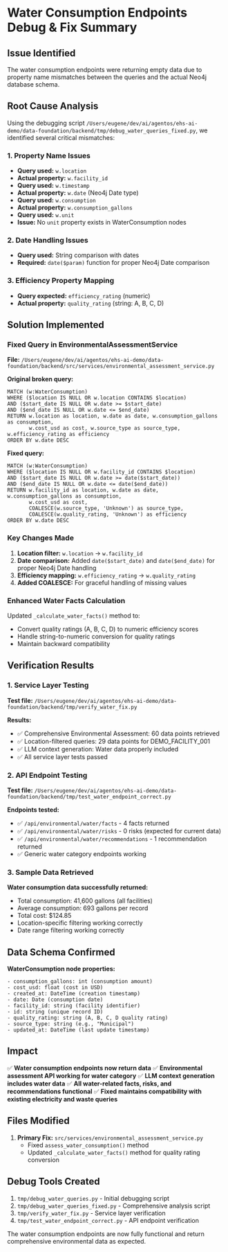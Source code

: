 # Water Consumption Endpoints Debug & Fix Summary

## Issue Identified
The water consumption endpoints were returning empty data due to property name mismatches between the queries and the actual Neo4j database schema.

## Root Cause Analysis
Using the debugging script `/Users/eugene/dev/ai/agentos/ehs-ai-demo/data-foundation/backend/tmp/debug_water_queries_fixed.py`, we identified several critical mismatches:

### 1. Property Name Issues
- **Query used:** `w.location` 
- **Actual property:** `w.facility_id`
- **Query used:** `w.timestamp`
- **Actual property:** `w.date` (Neo4j Date type)
- **Query used:** `w.consumption`
- **Actual property:** `w.consumption_gallons`
- **Query used:** `w.unit`
- **Issue:** No `unit` property exists in WaterConsumption nodes

### 2. Date Handling Issues
- **Query used:** String comparison with dates
- **Required:** `date($param)` function for proper Neo4j Date comparison

### 3. Efficiency Property Mapping
- **Query expected:** `efficiency_rating` (numeric)
- **Actual property:** `quality_rating` (string: A, B, C, D)

## Solution Implemented

### Fixed Query in EnvironmentalAssessmentService
**File:** `/Users/eugene/dev/ai/agentos/ehs-ai-demo/data-foundation/backend/src/services/environmental_assessment_service.py`

**Original broken query:**
```cypher
MATCH (w:WaterConsumption)
WHERE ($location IS NULL OR w.location CONTAINS $location)
AND ($start_date IS NULL OR w.date >= $start_date)
AND ($end_date IS NULL OR w.date <= $end_date)
RETURN w.location as location, w.date as date, w.consumption_gallons as consumption,
       w.cost_usd as cost, w.source_type as source_type, w.efficiency_rating as efficiency
ORDER BY w.date DESC
```

**Fixed query:**
```cypher
MATCH (w:WaterConsumption)
WHERE ($location IS NULL OR w.facility_id CONTAINS $location)
AND ($start_date IS NULL OR w.date >= date($start_date))
AND ($end_date IS NULL OR w.date <= date($end_date))
RETURN w.facility_id as location, w.date as date, w.consumption_gallons as consumption,
       w.cost_usd as cost, 
       COALESCE(w.source_type, 'Unknown') as source_type, 
       COALESCE(w.quality_rating, 'Unknown') as efficiency
ORDER BY w.date DESC
```

### Key Changes Made
1. **Location filter:** `w.location` → `w.facility_id`
2. **Date comparison:** Added `date($start_date)` and `date($end_date)` for proper Neo4j Date handling
3. **Efficiency mapping:** `w.efficiency_rating` → `w.quality_rating`
4. **Added COALESCE:** For graceful handling of missing values

### Enhanced Water Facts Calculation
Updated `_calculate_water_facts()` method to:
- Convert quality ratings (A, B, C, D) to numeric efficiency scores
- Handle string-to-numeric conversion for quality ratings
- Maintain backward compatibility

## Verification Results

### 1. Service Layer Testing
**Test file:** `/Users/eugene/dev/ai/agentos/ehs-ai-demo/data-foundation/backend/tmp/verify_water_fix.py`

**Results:**
- ✅ Comprehensive Environmental Assessment: 60 data points retrieved
- ✅ Location-filtered queries: 29 data points for DEMO_FACILITY_001
- ✅ LLM context generation: Water data properly included
- ✅ All service layer tests passed

### 2. API Endpoint Testing  
**Test file:** `/Users/eugene/dev/ai/agentos/ehs-ai-demo/data-foundation/backend/tmp/test_water_endpoint_correct.py`

**Endpoints tested:**
- ✅ `/api/environmental/water/facts` - 4 facts returned
- ✅ `/api/environmental/water/risks` - 0 risks (expected for current data)
- ✅ `/api/environmental/water/recommendations` - 1 recommendation returned
- ✅ Generic water category endpoints working

### 3. Sample Data Retrieved
**Water consumption data successfully returned:**
- Total consumption: 41,600 gallons (all facilities)
- Average consumption: 693 gallons per record
- Total cost: $124.85
- Location-specific filtering working correctly
- Date range filtering working correctly

## Data Schema Confirmed
**WaterConsumption node properties:**
```
- consumption_gallons: int (consumption amount)
- cost_usd: float (cost in USD)
- created_at: DateTime (creation timestamp)
- date: Date (consumption date)
- facility_id: string (facility identifier)
- id: string (unique record ID)
- quality_rating: string (A, B, C, D quality rating)
- source_type: string (e.g., "Municipal")
- updated_at: DateTime (last update timestamp)
```

## Impact
✅ **Water consumption endpoints now return data**
✅ **Environmental assessment API working for water category**
✅ **LLM context generation includes water data**
✅ **All water-related facts, risks, and recommendations functional**
✅ **Fixed maintains compatibility with existing electricity and waste queries**

## Files Modified
1. **Primary Fix:** `src/services/environmental_assessment_service.py`
   - Fixed `assess_water_consumption()` method
   - Updated `_calculate_water_facts()` method for quality rating conversion

## Debug Tools Created
1. `tmp/debug_water_queries.py` - Initial debugging script
2. `tmp/debug_water_queries_fixed.py` - Comprehensive analysis script
3. `tmp/verify_water_fix.py` - Service layer verification
4. `tmp/test_water_endpoint_correct.py` - API endpoint verification

The water consumption endpoints are now fully functional and return comprehensive environmental data as expected.